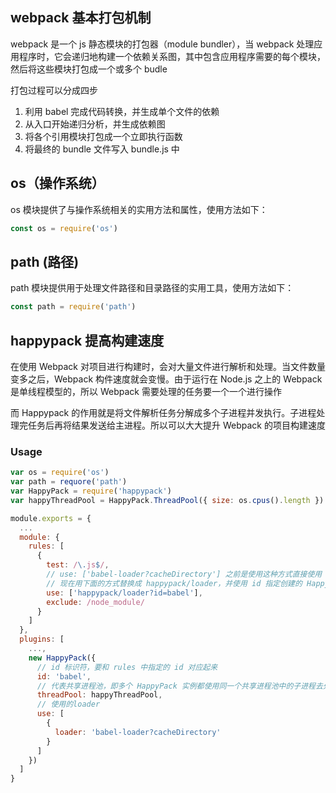 ## webpack 基本打包机制

webpack 是一个 js 静态模块的打包器（module bundler），当 webpack 处理应用程序时，它会递归地构建一个依赖关系图，其中包含应用程序需要的每个模块，然后将这些模块打包成一个或多个 budle

打包过程可以分成四步
1. 利用 babel 完成代码转换，并生成单个文件的依赖
2. 从入口开始递归分析，并生成依赖图
3. 将各个引用模块打包成一个立即执行函数
4. 将最终的 bundle 文件写入 bundle.js 中

## os（操作系统）
os 模块提供了与操作系统相关的实用方法和属性，使用方法如下：

```js
const os = require('os')
```

## path (路径)
path 模块提供用于处理文件路径和目录路径的实用工具，使用方法如下：

```js
const path = require('path')
```

## happypack 提高构建速度
在使用 Webpack 对项目进行构建时，会对大量文件进行解析和处理。当文件数量变多之后，Webpack 构件速度就会变慢。由于运行在 Node.js 之上的 Webpack 是单线程模型的，所以 Webpack 需要处理的任务要一个一个进行操作

而 Happypack 的作用就是将文件解析任务分解成多个子进程并发执行。子进程处理完任务后再将结果发送给主进程。所以可以大大提升 Webpack 的项目构建速度

### Usage

```js
var os = require('os')
var path = requore('path')
var HappyPack = require('happypack')
var happyThreadPool = HappyPack.ThreadPool({ size: os.cpus().length })

module.exports = {
  ...
  module: {
    rules: [
      {
        test: /\.js$/,
        // use: ['babel-loader?cacheDirectory'] 之前是使用这种方式直接使用 loader
        // 现在用下面的方式替换成 happypack/loader，并使用 id 指定创建的 HappyPack 插件
        use: ['happypack/loader?id=babel'],
        exclude: /node_module/
      }
    ]
  },
  plugins: [
    ...,
    new HappyPack({
      // id 标识符，要和 rules 中指定的 id 对应起来
      id: 'babel',
      // 代表共享进程池，即多个 HappyPack 实例都使用同一个共享进程池中的子进程去处理任务，以防止资源占用过多
      threadPool: happyThreadPool,
      // 使用的loader
      use: [
        {
          loader: 'babel-loader?cacheDirectory'
        }
      ]
    })
  ]
}
```
